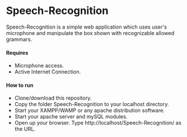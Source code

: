 # Speech-Recognition

Speech-Recognition is a simple web application which uses user's microphone and manipulate the box shown with recognizable allowed grammars.

#### Requires

* Microphone access.
* Active Internet Connection.

#### How to run

* Clone/download this repository.
* Copy the folder Speech-Recognition to your localhost directory.
* Start your XAMPP/WAMP or any apache distribution software.
* Start your apache server and mySQL modules.
* Open up your browser. Type http://localhost/Speech-Recognition/ as the URL.